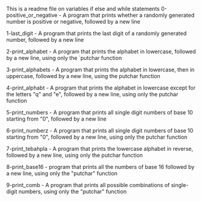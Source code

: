This is a readme file on variables if else and while statements
0-positive_or_negative - A program that prints whether a randomly generated number is positive or negative, followed by a new line

1-last_digit - A program that prints the last digit of a randomly generated number, followed by a new line

2-print_alphabet - A program that prints the alphabet in lowercase, followed by a new line, using only the `putchar  function

3-print_alphabets - A program that prints the alphabet in lowercase, then in uppercase, followed by a new line, using the putchar function

4-print_alphabt - A program that prints the alphabet in lowercase except for the letters "q" and "e", followed by a new line, using only the putchar function

5-print_numbers - A program that prints all single digit numbers of base 10 starting from "0", followed by a new line

6-print_numberz - A program that prints all single digit numbers of base 10 starting from "0", followed by a new line, using only the putchar function

7-print_tebahpla - A program that prints the lowercase alphabet in reverse, followed by a new line, using only the putchar function

8-print_base16 - program that prints all the numbers of base 16 followed by a new line, using only the "putchar" function

9-print_comb - A program that prints all possible combinations of single-digit numbers, using only the "putchar" function
